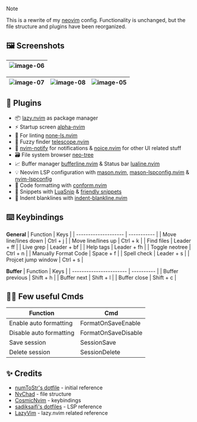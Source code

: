 > [!NOTE]  
> This is a rewrite of my [neovim](https://github.com/ImRayy/dotfiles/tree/master/.config/nvim) config. Functionality is unchanged, but the file structure and plugins have been reorganized. 

## 🖼️ Screenshots

| ![image-06](https://ik.imagekit.io/rayshold/dotfiles/_config/nvim/neovim-06.webp?updatedAt=1704005666751) |
| ----- |

| ![image-07](https://ik.imagekit.io/rayshold/dotfiles/_config/nvim/neovim-07.webp?updatedAt=1704004269358) | ![image-08](https://ik.imagekit.io/rayshold/dotfiles/_config/nvim/neovim-08.webp?updatedAt=1704005633616) | ![image-05](https://ik.imagekit.io/rayshold/dotfiles/_config/nvim/neovim-05.webp?updatedAt=1704005650274) |
| ----- | ----- | ----- |

## 🧩 Plugins

- 📦️ [lazy.nvim](https://github.com/folke/lazy.nvim) as package manager
- ⚡️ Startup screen [alpha-nvim](https://github.com/goolord/alpha-nvim)
- 🚨 For linting [none-ls.nvim](https://github.com/nvimtools/none-ls.nvim)
- 🔭 Fuzzy finder [telescope.nvim](https://github.com/nvim-telescope/telescope.nvim)
- 🦄 [nvim-notify](https://github.com/rcarriga/nvim-notify) for notifications & [noice.nvim](https://github.com/folke/noice.nvim) for other UI related stuff
- 🗃️ File system browser [neo-tree](https://github.com/nvim-neo-tree/neo-tree.nvim)
- 📈 Buffer manager [bufferline.nvim](https://github.com/akinsho/bufferline.nvim) & Status bar [lualine.nvim](https://github.com/nvim-lualine/lualine.nvim)
- 💡 Neovim LSP configuration with [mason.nvim](https://github.com/williamboman/mason.nvim), [mason-lspconfig.nvim](https://github.com/williamboman/mason-lspconfig.nvim) & [nvim-lspconfig](https://github.com/neovim/nvim-lspconfig)
- 📄 Code formatting with [conform.nvim](https://github.com/stevearc/conform.nvim)
- 🦆 Snippets with [LuaSnip](https://github.com/L3MON4D3/LuaSnip) & [friendly snippets](https://github.com/rafamadriz/friendly-snippets)
- 📏 Indent blanklines with [indent-blankline.nvim](https://github.com/lukas-reineke/indent-blankline.nvim)

## ⌨️  Keybindings

**General**
| Function | Keys |
| -------------------- | ----------- |
| Move line/lines down | Ctrl + j    |
| Move line/lines up   | Ctrl + k    |
| Find files           | Leader + ff |
| Live grep            | Leader + bf |
| Help tags            | Leader + fh |
| Toggle neotree       | Ctrl + n    |
| Manually Format Code | Space + f   |
| Spell check          | Leader + s  |
| Projcet jump window  | Ctrl + s    |

**Buffer**
| Function                | Keys       |
| ----------------------- | ---------- |
| Buffer previous         | Shift + h  |
| Buffer next             | Shift + l  |
| Buffer close            | Shift + c  |

## 🧑‍💻 Few useful Cmds

| Function                | Cmd                 |
| ----------------------- | ------------------- |
| Enable auto formatting  | FormatOnSaveEnable  |
| Disable auto formatting | FormatOnSaveDisable |
| Save session            | SessionSave         |
| Delete session          | SessionDelete       |

## ✨ Credits

- [numToStr's dotfile](https://github.com/numToStr/dotfiles/tree/master/neovim/.config/nvim) - initial reference
- [NvChad](https://github.com/NvChad/NvChad) - file structure
- [CosmicNvim](https://github.com/CosmicNvim/CosmicNvim) - keybindings
- [sadiksaifi's dotfiles](https://github.com/sadiksaifi/nvim) - LSP reference
- [LazyVim](https://github.com/LazyVim/LazyVim) - lazy.nvim related reference
